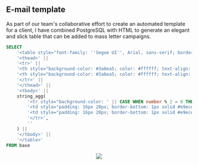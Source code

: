 ## E-mail template

As part of our team's collaborative effort to create an automated template for a client, I have combined PostgreSQL with HTML to generate an elegant and slick table that can be added to mass letter campaigns.

```sql
SELECT
    '<table style="font-family: ''Segoe UI'', Arial, sans-serif; border-collapse: separate; border-spacing: 0; margin: 20px auto; box-shadow: 0 4px 6px rgba(0, 0, 0, 0.1); border-radius: 8px; overflow: hidden;">' ||
    '<thead>' ||
    '<tr>' ||
    '<th style="background-color: #3a6ea5; color: #ffffff; text-align: left; padding: 18px 20px; font-weight: 500; text-transform: uppercase; letter-spacing: 1px; white-space: nowrap;">Number</th>' ||
    '<th style="background-color: #3a6ea5; color: #ffffff; text-align: right; padding: 18px 20px; font-weight: 500; text-transform: uppercase; letter-spacing: 1px; white-space: nowrap;">Amount</th>' ||
    '</tr>' ||
    '</thead>' ||
    '<tbody>' ||
    string_agg(
        '<tr style="background-color: ' || CASE WHEN number % 2 = 0 THEN '#f8f9fa' ELSE '#ffffff' END || ';">' ||
        '<td style="padding: 16px 20px; border-bottom: 1px solid #e9ecef; white-space: nowrap;">' || number || '</td>' ||
        '<td style="padding: 16px 20px; border-bottom: 1px solid #e9ecef; text-align: right; white-space: nowrap;">' || to_char(amount, 'FM$999,999,999.00') || '</td>' ||
        '</tr>',
        ''
    ) ||
    '</tbody>' ||
    '</table>'
FROM base
```
<p align="center">
    <img src="https://github.com/user-attachments/assets/ca5d2298-785f-4efb-8b61-d27accc48308 style="width: 70%;">
</p>

